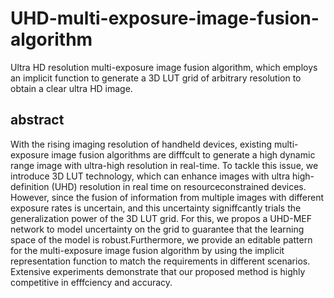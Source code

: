 # UHD-multi-exposure-image-fusion-algorithm
Ultra HD resolution multi-exposure image fusion algorithm, which employs an implicit function to generate a 3D LUT grid of arbitrary resolution to obtain a clear ultra HD image.

## abstract
With the rising imaging resolution of handheld devices, existing multi-exposure image fusion algorithms are difffcult to generate a high dynamic range image with ultra-high resolution in real-time. To tackle this issue, we introduce 3D LUT technology, which can enhance images with ultra high-definition (UHD) resolution in real time on resourceconstrained devices. However, since the fusion of information from multiple images with different exposure rates is uncertain, and this uncertainty signiffcantly trials the generalization power of the 3D LUT grid. For this, we propos a UHD-MEF network to model uncertainty on the grid to guarantee that the learning space of the model is robust.Furthermore, we provide an editable pattern for the multi-exposure image fusion algorithm by using the implicit representation function to match the requirements in different scenarios. Extensive experiments demonstrate that our proposed method is highly competitive in efffciency and accuracy.
